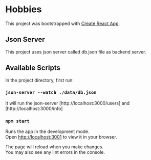 # Hobbies

This project was bootstrapped with [Create React App](https://github.com/facebook/create-react-app).

## Json Server
This project uses json server called db.json file as backend server.

## Available Scripts

In the project directory, first run:

### `json-server --watch ./data/db.json`
It will run the json-server [http://localhost:3000/users] and [http://localhost:3000/info]

### `npm start`

Runs the app in the development mode.\
Open [http://localhost:3001](http://localhost:3001) to view it in your browser.

The page will reload when you make changes.\
You may also see any lint errors in the console.

